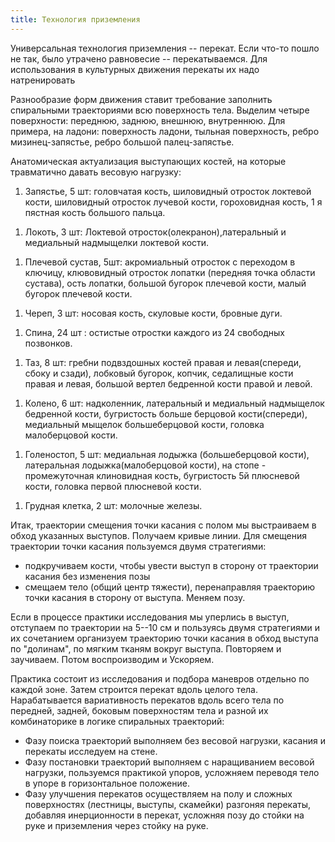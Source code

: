 ```yaml
---
title: Технология приземления
---
```


Универсальная технология приземления -- перекат. Если что-то пошло не
так, было утрачено равновесие -- перекатываемся. Для использования в
культурных движения перекаты их надо натренировать

Разнообразие форм движения ставит требование заполнить спиральными
траекториями всю поверхность тела. Выделим четыре поверхности: переднюю,
заднюю, внешнюю, внутреннюю. Для примера, на ладони: поверхность ладони,
тыльная поверхность, ребро мизинец-запястье, ребро большой
палец-запястье.

Анатомическая актуализация выступающих костей, на которые травматично
давать весовую нагрузку:

1.  Запястье, 5 шт: головчатая кость, шиловидный отросток локтевой
    кости, шиловидный отросток лучевой кости, гороховидная кость, 1 я
    пястная кость большого пальца.

<!-- -->

1.  Локоть, 3 шт: Локтевой отросток(олекранон),латеральный и медиальный
    надмыщелки локтевой кости.

<!-- -->

1.  Плечевой сустав, 5шт: акромиальный отросток с переходом в ключицу,
    клювовидный отросток лопатки (передняя точка области сустава), ость
    лопатки, большой бугорок плечевой кости, малый бугорок плечевой
    кости.

<!-- -->

1.  Череп, 3 шт: носовая кость, скуловые кости, бровные дуги.

<!-- -->

1.  Спина, 24 шт : остистые отростки каждого из 24 свободных позвонков.

<!-- -->

1.  Таз, 8 шт: гребни подвздошных костей правая и левая(спереди, сбоку и
    сзади), лобковый бугорок, копчик, седалищные кости правая и левая,
    большой вертел бедренной кости правой и левой.

<!-- -->

1.  Колено, 6 шт: надколенник, латеральный и медиальный надмыщелок
    бедренной кости, бугристость больше берцовой кости(спереди),
    медиальный мыщелок большеберцовой кости, головка малоберцовой кости.

<!-- -->

1.  Голеностоп, 5 шт: медиальная лодыжка (большеберцовой кости),
    латеральная лодыжка(малоберцовой кости), на стопе - промежуточная
    клиновидная кость, бугристость 5й плюсневой кости, головка первой
    плюсневой кости.

<!-- -->

1.  Грудная клетка, 2 шт: молочные железы.

Итак, траектории смещения точки касания с полом мы выстраиваем в обход
указанных выступов. Получаем кривые линии. Для смещения траектории точки
касания пользуемся двумя стратегиями:

-   подкручиваем кости, чтобы увести выступ в сторону от траектории
    касания без изменения позы
-   смещаем тело (общий центр тяжести), перенаправляя траекторию точки
    касания в сторону от выступа. Меняем позу.

Если в процессе практики исследования мы уперлись в выступ, отступаем по
траектории на 5--10 см и пользуясь двумя стратегиями и их сочетанием
организуем траекторию точки касания в обход выступа по "долинам", по
мягким тканям вокруг выступа. Повторяем и заучиваем. Потом воспроизводим
и Ускоряем.

Практика состоит из исследования и подбора маневров отдельно по каждой
зоне. Затем строится перекат вдоль целого тела. Нарабатывается
вариативность перекатов вдоль всего тела по передней, задней, боковым
поверхностям тела и разной их комбинаторике в логике спиральных
траекторий:

-   Фазу поиска траекторий выполняем без весовой нагрузки, касания и
    перекаты исследуем на стене.
-   Фазу постановки траекторий выполняем с наращиванием весовой
    нагрузки, пользуемся практикой упоров, усложняем переводя тело в
    упоре в горизонтальное положение.
-   Фазу улучшения перекатов осуществляем на полу и сложных поверхностях
    (лестницы, выступы, скамейки) разгоняя перекаты, добавляя
    инерционности в перекат, усложняя позу до стойки на руке и
    приземления через стойку на руке.
